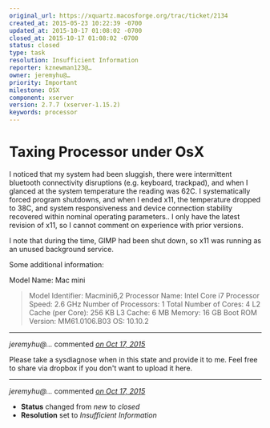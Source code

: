 ```yaml
---
original_url: https://xquartz.macosforge.org/trac/ticket/2134
created_at: 2015-05-23 10:22:39 -0700
updated_at: 2015-10-17 01:08:02 -0700
closed_at: 2015-10-17 01:08:02 -0700
status: closed
type: task
resolution: Insufficient Information
reporter: kznewman123@…
owner: jeremyhu@…
priority: Important
milestone: OSX
component: xserver
version: 2.7.7 (xserver-1.15.2)
keywords: processor
---
```


Taxing Processor under OsX
==========================


I noticed that my system had been sluggish, there were intermittent bluetooth connectivity disruptions (e.g. keyboard, trackpad), and when I glanced at the system temperature the reading was 62C. I systematically forced program shutdowns, and when I ended x11, the temperature dropped to 38C, and system responsiveness and device connection stability recovered within nominal operating parameters.. I only have the latest revision of x11, so I cannot comment on experience with prior versions.

I note that during the time, GIMP had been shut down, so x11 was running as an unused background service.

Some additional information:

Model Name: Mac mini

> Model Identifier: Macmini6,2
> Processor Name: Intel Core i7
> Processor Speed: 2.6 GHz
> Number of Processors: 1
> Total Number of Cores: 4
> L2 Cache (per Core): 256 KB
> L3 Cache: 6 MB
> Memory: 16 GB
> Boot ROM Version: MM61.0106.B03
> OS: 10.10.2



---

*jeremyhu@…* commented *[on Oct 17, 2015](https://xquartz.macosforge.org/trac/ticket/2134#comment:413 "October 17, 2015 at 1:07 AM PDT")*

Please take a sysdiagnose when in this state and provide it to me. Feel free to share via dropbox if you don't want to upload it here.



---

*jeremyhu@…* commented *[on Oct 17, 2015](https://xquartz.macosforge.org/trac/ticket/2134#comment:414 "October 17, 2015 at 1:08 AM PDT")*

-   **Status** changed from *new* to *closed*
-   **Resolution** set to *Insufficient Information*



